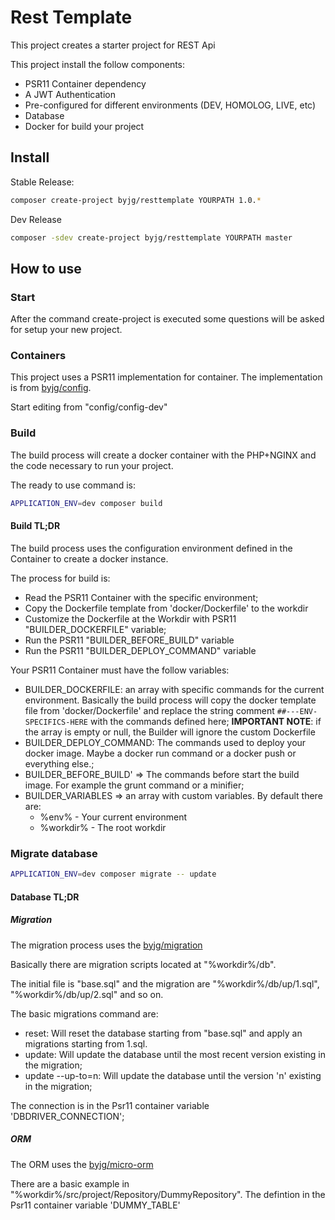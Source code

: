 # Rest Template

This project creates a starter project for REST Api

This project install the follow components:
- PSR11 Container dependency
- A JWT Authentication
- Pre-configured for different environments (DEV, HOMOLOG, LIVE, etc)
- Database
- Docker for build your project 

## Install

Stable Release:

```bash
composer create-project byjg/resttemplate YOURPATH 1.0.*
```

Dev Release

```bash
composer -sdev create-project byjg/resttemplate YOURPATH master
```


## How to use

### Start

After the command create-project is executed some questions will be asked for setup your new project. 

### Containers

This project uses a PSR11 implementation for container. 
The implementation is from [byjg/config](https://github.com/byjg/config). 

Start editing from "config/config-dev"

### Build

The build process will create a docker container with the PHP+NGINX and the code necessary to run your project.

The ready to use command is:

```bash
APPLICATION_ENV=dev composer build
```

#### Build TL;DR

The build process uses the configuration environment defined in the Container to create a docker instance. 

The process for build is:
- Read the PSR11 Container with the specific environment;
- Copy the Dockerfile template from 'docker/Dockerfile' to the workdir
- Customize the Dockerfile at the Workdir with PSR11 "BUILDER_DOCKERFILE" variable;
- Run the PSR11 "BUILDER_BEFORE_BUILD" variable
- Run the PSR11 "BUILDER_DEPLOY_COMMAND" variable

Your PSR11 Container must have the follow variables:

- BUILDER_DOCKERFILE: an array with specific commands for the current environment. Basically
the build process will copy the docker template file from 'docker/Dockerfile' and replace the 
string comment `##---ENV-SPECIFICS-HERE` with the commands defined here; **IMPORTANT NOTE**: if the array is empty
or null, the Builder will ignore the custom Dockerfile
- BUILDER_DEPLOY_COMMAND: The commands used to deploy your docker image. Maybe a docker run command or 
a docker push or everything else.;
- BUILDER_BEFORE_BUILD' => The commands before start the build image. For example the grunt command or a minifier; 
- BUILDER_VARIABLES => an array with custom variables. By default there are:
    - %env% - Your current environment
    - %workdir% - The root workdir


### Migrate database

```bash
APPLICATION_ENV=dev composer migrate -- update
```

#### Database TL;DR

##### Migration

The migration process uses the [byjg/migration](https://github.com/byjg/migration)

Basically there are migration scripts located at "%workdir%/db".

The initial file is "base.sql" and the migration are "%workdir%/db/up/1.sql", "%workdir%/db/up/2.sql" and so on. 

The basic migrations command are:
- reset: Will reset the database starting from "base.sql" and apply an migrations starting from 1.sql.
- update: Will update the database until the most recent version existing in the migration;
- update --up-to=n: Will update the database until the version 'n' existing in the migration;

The connection is in the Psr11 container variable 'DBDRIVER_CONNECTION';

##### ORM

The ORM uses the [byjg/micro-orm](https://github.com/byjg/micro-orm)

There are a basic example in "%workdir%/src/project/Repository/DummyRepository". 
The defintion in the Psr11 container variable 'DUMMY_TABLE'


